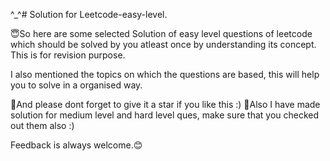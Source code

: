 ^_^# Solution for Leetcode-easy-level.

😇So here are some selected Solution of easy level questions of leetcode which should be solved by you atleast once by understanding its concept.
 This is for revision purpose. 
 
 I also mentioned the topics on which the questions are based, this will help you to solve in a organised way.

🤩And please dont forget to give it a star if you like this :)
🙂Also I have made solution for medium level and hard level ques, make sure that you checked out them also :)

Feedback is always welcome.😊
